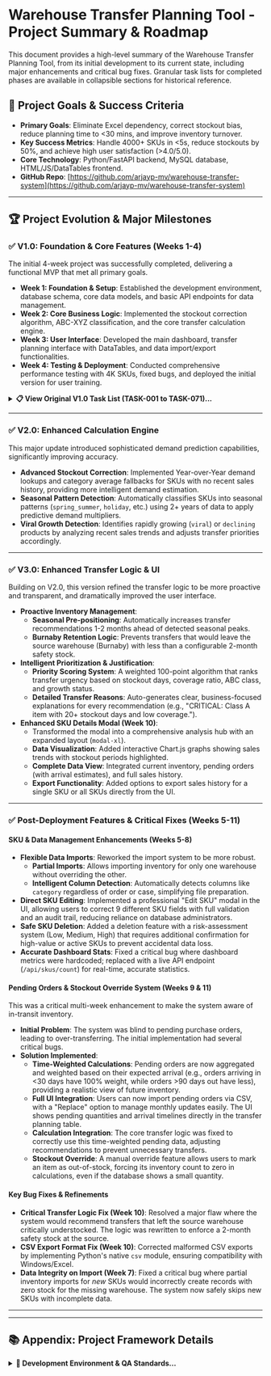 # Warehouse Transfer Planning Tool - Project Summary & Roadmap

This document provides a high-level summary of the Warehouse Transfer Planning Tool, from its initial development to its current state, including major enhancements and critical bug fixes. Granular task lists for completed phases are available in collapsible sections for historical reference.

## 🎯 Project Goals & Success Criteria

*   **Primary Goals**: Eliminate Excel dependency, correct stockout bias, reduce planning time to <30 mins, and improve inventory turnover.
*   **Key Success Metrics**: Handle 4000+ SKUs in <5s, reduce stockouts by 50%, and achieve high user satisfaction (>4.0/5.0).
*   **Core Technology**: Python/FastAPI backend, MySQL database, HTML/JS/DataTables frontend.
*   **GitHub Repo**: [https://github.com/arjayp-mv/warehouse-transfer-system](https://github.com/arjayp-mv/warehouse-transfer-system)

---

## 🏆 Project Evolution & Major Milestones

### ✅ **V1.0: Foundation & Core Features (Weeks 1-4)**

The initial 4-week project was successfully completed, delivering a functional MVP that met all primary goals.

*   **Week 1: Foundation & Setup**: Established the development environment, database schema, core data models, and basic API endpoints for data management.
*   **Week 2: Core Business Logic**: Implemented the stockout correction algorithm, ABC-XYZ classification, and the core transfer calculation engine.
*   **Week 3: User Interface**: Developed the main dashboard, transfer planning interface with DataTables, and data import/export functionalities.
*   **Week 4: Testing & Deployment**: Conducted comprehensive performance testing with 4K SKUs, fixed bugs, and deployed the initial version for user training.

<details>
<summary><strong>📋 View Original V1.0 Task List (TASK-001 to TASK-071)...</strong></summary>

- [x] **Week 1**: All 17 tasks related to environment setup, database schema, data models, and basic API foundation completed.
- [x] **Week 2**: All 17 tasks for stockout correction, ABC-XYZ analysis, and the transfer calculation engine completed.
- [x] **Week 3**: All 19 tasks for the dashboard, transfer planning UI, and import/export features completed.
- [x] **Week 4**: All 18 tasks for testing, optimization, documentation, and deployment completed.

</details>

---

### ✅ **V2.0: Enhanced Calculation Engine**

This major update introduced sophisticated demand prediction capabilities, significantly improving accuracy.

*   **Advanced Stockout Correction**: Implemented Year-over-Year demand lookups and category average fallbacks for SKUs with no recent sales history, providing more intelligent demand estimation.
*   **Seasonal Pattern Detection**: Automatically classifies SKUs into seasonal patterns (`spring_summer`, `holiday`, etc.) using 2+ years of data to apply predictive demand multipliers.
*   **Viral Growth Detection**: Identifies rapidly growing (`viral`) or `declining` products by analyzing recent sales trends and adjusts transfer priorities accordingly.

---

### ✅ **V3.0: Enhanced Transfer Logic & UI**

Building on V2.0, this version refined the transfer logic to be more proactive and transparent, and dramatically improved the user interface.

*   **Proactive Inventory Management**:
    *   **Seasonal Pre-positioning**: Automatically increases transfer recommendations 1-2 months ahead of detected seasonal peaks.
    *   **Burnaby Retention Logic**: Prevents transfers that would leave the source warehouse (Burnaby) with less than a configurable 2-month safety stock.
*   **Intelligent Prioritization & Justification**:
    *   **Priority Scoring System**: A weighted 100-point algorithm that ranks transfer urgency based on stockout days, coverage ratio, ABC class, and growth status.
    *   **Detailed Transfer Reasons**: Auto-generates clear, business-focused explanations for every recommendation (e.g., "CRITICAL: Class A item with 20+ stockout days and low coverage.").
*   **Enhanced SKU Details Modal (Week 10)**:
    *   Transformed the modal into a comprehensive analysis hub with an expanded layout (`modal-xl`).
    *   **Data Visualization**: Added interactive Chart.js graphs showing sales trends with stockout periods highlighted.
    *   **Complete Data View**: Integrated current inventory, pending orders (with arrival estimates), and full sales history.
    *   **Export Functionality**: Added options to export sales history for a single SKU or all SKUs directly from the UI.

---

### ✅ **Post-Deployment Features & Critical Fixes (Weeks 5-11)**

#### **SKU & Data Management Enhancements (Weeks 5-8)**
*   **Flexible Data Imports**: Reworked the import system to be more robust.
    *   **Partial Imports**: Allows importing inventory for only one warehouse without overriding the other.
    *   **Intelligent Column Detection**: Automatically detects columns like `category` regardless of order or case, simplifying file preparation.
*   **Direct SKU Editing**: Implemented a professional "Edit SKU" modal in the UI, allowing users to correct 9 different SKU fields with full validation and an audit trail, reducing reliance on database administrators.
*   **Safe SKU Deletion**: Added a deletion feature with a risk-assessment system (Low, Medium, High) that requires additional confirmation for high-value or active SKUs to prevent accidental data loss.
*   **Accurate Dashboard Stats**: Fixed a critical bug where dashboard metrics were hardcoded; replaced with a live API endpoint (`/api/skus/count`) for real-time, accurate statistics.

#### **Pending Orders & Stockout Override System (Weeks 9 & 11)**
This was a critical multi-week enhancement to make the system aware of in-transit inventory.
*   **Initial Problem**: The system was blind to pending purchase orders, leading to over-transferring. The initial implementation had several critical bugs.
*   **Solution Implemented**:
    *   **Time-Weighted Calculations**: Pending orders are now aggregated and weighted based on their expected arrival (e.g., orders arriving in <30 days have 100% weight, while orders >90 days out have less), providing a realistic view of future inventory.
    *   **Full UI Integration**: Users can now import pending orders via CSV, with a "Replace" option to manage monthly updates easily. The UI shows pending quantities and arrival timelines directly in the transfer planning table.
    *   **Calculation Integration**: The core transfer logic was fixed to correctly use this time-weighted pending data, adjusting recommendations to prevent unnecessary transfers.
    *   **Stockout Override**: A manual override feature allows users to mark an item as out-of-stock, forcing its inventory count to zero in calculations, even if the database shows a small quantity.

#### **Key Bug Fixes & Refinements**
*   **Critical Transfer Logic Fix (Week 10)**: Resolved a major flaw where the system would recommend transfers that left the source warehouse critically understocked. The logic was rewritten to enforce a 2-month safety stock at the source.
*   **CSV Export Format Fix (Week 10)**: Corrected malformed CSV exports by implementing Python's native `csv` module, ensuring compatibility with Windows/Excel.
*   **Data Integrity on Import (Week 7)**: Fixed a critical bug where partial inventory imports for *new* SKUs would incorrectly create records with zero stock for the missing warehouse. The system now safely skips new SKUs with incomplete data.

---

---

## 📚 Appendix: Project Framework Details

<details>
<summary><strong>🔧 Development Environment & QA Standards...</strong></summary>


## 🔧 Development Environment Setup

### Prerequisites Checklist
- [ ] Windows 10/11 with admin privileges
- [ ] Python 3.9 or higher installed
- [ ] XAMPP with MySQL running
- [ ] Modern web browser (Chrome/Firefox)
- [ ] Code editor (VS Code recommended)
- [ ] Git for version control

### Installation Steps
```bash
# 1. Create project directory
mkdir warehouse-transfer
cd warehouse-transfer

# 2. Set up Python virtual environment
python -m venv venv
venv\Scripts\activate  # Windows
# source venv/bin/activate  # Mac/Linux

# 3. Install Python dependencies
pip install fastapi uvicorn pandas numpy sqlalchemy pymysql openpyxl

# 4. Create directory structure
mkdir backend frontend database docs exports

# 5. Start development server
uvicorn backend.main:app --reload --port 8000
```

### Database Setup
```sql
-- 1. Open phpMyAdmin (http://localhost/phpmyadmin)
-- 2. Create new database: warehouse_transfer
-- 3. Import schema from database/schema.sql
-- 4. Verify tables created successfully
-- 5. Add sample data for testing
```

---

## 📝 Quality Assurance

### Code Quality Standards
- [ ] All functions have docstrings
- [ ] Business logic is well-commented
- [ ] Error handling for all user inputs
- [ ] No hardcoded values (use configuration)
- [ ] Consistent naming conventions

### Testing Strategy
- [ ] Unit tests for calculation functions
- [ ] Integration tests for API endpoints
- [ ] UI tests for critical user flows
- [ ] Performance tests with large datasets
- [ ] User acceptance testing

### Definition of Done
A task is complete when:
- [ ] Code is written and tested
- [ ] Unit tests pass (where applicable)
- [ ] Integration testing passes
- [ ] Code is documented
- [ ] Stakeholder accepts functionality

---

## 🚀 Deployment Plan

### Pre-Deployment Checklist
- [ ] All tests passing
- [ ] Performance benchmarks met
- [ ] User documentation complete
- [ ] Database backup created
- [ ] Production environment configured

### Go-Live Steps
1. **Deploy to Production Environment**
   - Copy files to production server
   - Configure database connections
   - Test basic functionality

2. **Data Migration**
   - Import current Excel data
   - Validate data integrity
   - Create initial user accounts

3. **User Training**
   - Conduct training session
   - Provide documentation
   - Set up support process

4. **Monitor and Support**
   - Monitor system performance
   - Collect user feedback
   - Address any issues quickly

---

## 📈 Success Tracking

### Key Performance Indicators
| Metric | Baseline | Target | Measurement |
|--------|----------|---------|-------------|
| Transfer Planning Time | 4+ hours | <30 minutes | User reported |
| System Response Time | N/A | <5 seconds | Automated monitoring |
| Stockout Days | Current level | -50% | Monthly comparison |
| User Satisfaction | N/A | >4.0/5.0 | Survey after 30 days |
| System Uptime | N/A | >99% | Monitoring tools |

### Review Schedule
- **Daily**: Progress against current week's tasks
- **Weekly**: Milestone achievements and risk assessment
- **Monthly**: KPI tracking and user feedback review
- **Quarterly**: ROI analysis and enhancement planning

---


---

## V4.0: Transfer Planning UI Enhancements (COMPLETED)

### Transfer Planning Page Improvements
- [x] **TASK-072**: Remove Description column from transfer planning table
- [x] **TASK-073**: Add SKU status (Active/Death Row/Discontinued) to SKU Details modal
- [x] **TASK-074**: Add Stockout Status column with red CA/US indicators from stockout_dates table
- [x] **TASK-075**: Add CA to Order column (positioned after Confirmed QTY)
- [x] **TASK-076**: Add KY to Order column (positioned after Confirmed QTY)
- [x] **TASK-077**: Implement lock/unlock/clear functionality for order columns
- [x] **TASK-078**: Update Excel/CSV export to include CA/KY order columns

### Backend API Enhancements
- [x] **TASK-079**: Create database migration for CA/KY order columns
- [x] **TASK-080**: Update transfer-recommendations API to include stockout status
- [x] **TASK-081**: Add API endpoints for saving/retrieving CA/KY order quantities
- [x] **TASK-082**: Update export APIs to include new order data

### Testing & Documentation
- [x] **TASK-083**: Fix CA/KY order column validation issue (preserving existing values)
- [x] **TASK-084**: Update code documentation following project standards
- [x] **TASK-085**: Update TASKS.md progress tracking

### Technical Requirements
- Use existing codebase patterns and conventions
- No emojis in code or documentation
- Comprehensive docstrings for all new functions
- Break complex features into smaller, testable components
- Follow project coding standards and error handling patterns

---

## 📞 Escalation & Support

### Issue Categories
1. **Blocker**: Prevents progress, needs immediate attention
2. **High**: Impacts timeline, needs resolution within 24h
3. **Medium**: Should be fixed, can work around temporarily
4. **Low**: Nice to have, address when time permits

### Escalation Path
1. **Technical Issues**: Research → Documentation → Stakeholder
2. **Business Logic**: Clarify with stakeholder → Document → Implement
3. **Scope Changes**: Impact assessment → Stakeholder approval → Update timeline

---

## V4.1: Lock All Columns Feature (IN PROGRESS)

### Feature Overview
Add functionality to lock/unlock all three quantity columns (Confirmed Qty, CA to Order, KY to Order) simultaneously for improved user efficiency.

### Implementation Tasks
- [x] **TASK-086**: Add lockAllQuantities() JavaScript function to handle locking all three columns at once
- [x] **TASK-087**: Add unlockAllQuantities() JavaScript function to handle unlocking all three columns
- [x] **TASK-088**: Create createLockAllColumn() function to generate Lock All button HTML
- [x] **TASK-089**: Add "Lock All" column header to transfer planning table
- [x] **TASK-090**: Integrate Lock All button into table row rendering
- [ ] **TASK-091**: Fix lockAllQuantities to properly handle partially locked states
- [ ] **TASK-092**: Add comprehensive documentation to all Lock All functions
- [ ] **TASK-093**: Test Lock All functionality with all lock state combinations
- [ ] **TASK-094**: Verify data persistence of CA/KY orders on page reload
- [ ] **TASK-095**: Update code documentation and add JSDoc comments

### Technical Implementation Details
- **Problem**: Current implementation tries to access input fields that don't exist when columns are locked
- **Solution**: Check lock state first, get values from recommendationsData for locked columns
- **Database**: CA/KY order quantities properly saved to transfer_confirmations table
- **UI**: Lock All button shows lock icon when any column unlocked, unlock icon when all locked

### Testing Checklist
- [ ] Test with all columns unlocked - should lock all three
- [ ] Test with confirmed qty already locked - should lock only CA and KY
- [ ] Test with CA already locked - should lock only confirmed and KY
- [ ] Test with KY already locked - should lock only confirmed and CA
- [ ] Test with two columns locked - should lock the remaining one
- [ ] Test unlock all when all columns are locked
- [ ] Test data persistence after page reload
- [ ] Test with empty values (should default to 0)
- [ ] Test with existing values in inputs
- [ ] Test immediate visual feedback without page refresh

---

## V4.2: Fix Duplicate SKU Issue in Transfer Planning (IN PROGRESS)

### Problem Analysis
The transfer planning page displays duplicate entries for certain SKUs due to improper SQL JOINs with the stockout_dates table:
- **PF-13906**: 6 duplicate entries
- **WF-RO-GAC10**: 2 duplicate entries
- **VP-EU-HF2-FLT**: 2 duplicate entries

### Root Cause
The SQL query in `backend/calculations.py` (function `calculate_all_transfer_recommendations`) uses LEFT JOINs with the `stockout_dates` table without proper aggregation. When an SKU has multiple stockout records (different warehouses or unresolved events), the LEFT JOIN creates duplicate rows.

### Solution Approach
Replace LEFT JOINs with EXISTS subqueries for stockout status checks. This ensures one row per SKU while maintaining accurate stockout status information.

### Implementation Tasks
- [x] **TASK-096**: Document the duplicate SKU issue and solution approach in TASKS.md
- [x] **TASK-097**: Fix SQL query in calculations.py by replacing LEFT JOIN with EXISTS subqueries
- [x] **TASK-098**: Add comprehensive code documentation explaining the fix and rationale
- [x] **TASK-099**: Test with Playwright MCP to verify duplicate elimination and functionality
- [x] **TASK-100**: Verify data integrity, stockout status accuracy, and performance impact

### Technical Requirements
- Maintain stockout status accuracy (kentucky_stockout and burnaby_stockout flags)
- Ensure no performance degradation with EXISTS queries
- Follow existing code documentation standards
- Use EXISTS instead of DISTINCT for cleaner, more efficient solution

### Testing Checklist
- [ ] Verify PF-13906 appears only once in transfer planning table
- [ ] Verify WF-RO-GAC10 appears only once in transfer planning table
- [ ] Verify VP-EU-HF2-FLT appears only once in transfer planning table
- [ ] Confirm stockout status badges display correctly for all SKUs
- [ ] Test performance with full 4000+ SKU dataset
- [ ] Verify no SKUs are missing from results after fix
- [ ] Confirm transfer calculations remain accurate

---

### Contact Information
- **Primary Stakeholder**: Arjay (Inventory Manager)
- **Technical Escalation**: Development team lead
- **Business Escalation**: Department manager

---

